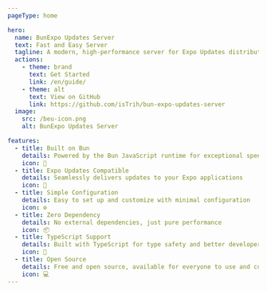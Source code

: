 ```yaml
---
pageType: home

hero:
  name: BunExpo Updates Server
  text: Fast and Easy Server
  tagline: A modern, high-performance server for Expo Updates distribution
  actions:
    - theme: brand
      text: Get Started
      link: /en/guide/
    - theme: alt
      text: View on GitHub
      link: https://github.com/isTrih/bun-expo-updates-server
  image:
    src: /beu-icon.png
    alt: BunExpo Updates Server

features:
  - title: Built on Bun
    details: Powered by the Bun JavaScript runtime for exceptional speed and efficiency
    icon: 🚀
  - title: Expo Updates Compatible
    details: Seamlessly delivers updates to your Expo applications
    icon: 📱
  - title: Simple Configuration
    details: Easy to set up and customize with minimal configuration
    icon: ⚙️
  - title: Zero Dependency
    details: No external dependencies, just pure performance
    icon: 📦
  - title: TypeScript Support
    details: Built with TypeScript for type safety and better developer experience
    icon: 📘
  - title: Open Source
    details: Free and open source, available for everyone to use and contribute
    icon: 💻
---
```

